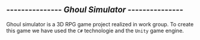 --------------- ***Ghoul Simulator*** ---------------
---------------

Ghoul simulator is a 3D RPG game project realized in work group.
To create this game we have used the `C#` technologie and the `Unity` game engine.
